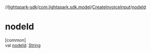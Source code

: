 //[lightspark-sdk](../../../index.md)/[com.lightspark.sdk.model](../index.md)/[CreateInvoiceInput](index.md)/[nodeId](node-id.md)

# nodeId

[common]\
val [nodeId](node-id.md): [String](https://kotlinlang.org/api/latest/jvm/stdlib/kotlin/-string/index.html)
